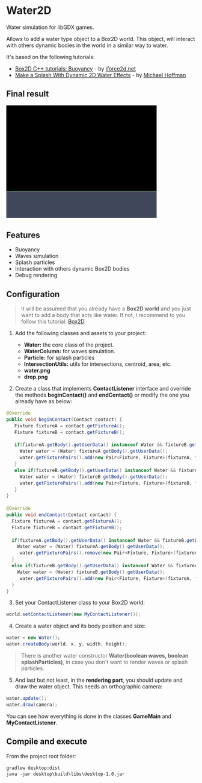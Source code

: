 # Water2D
Water simulation for libGDX games.

Allows to add a water type object to a Box2D world. This object, will interact with others dynamic bodies in the world in a similar way to  water.

It's based on the following tutorials:
- [Box2D C++ tutorials: Buoyancy](http://www.iforce2d.net/b2dtut/buoyancy) - by [iforce2d.net](http://www.iforce2d.net)
- [Make a Splash With Dynamic 2D Water Effects](https://gamedevelopment.tutsplus.com/tutorials/make-a-splash-with-dynamic-2d-water-effects--gamedev-236) - by [Michael Hoffman](https://tutsplus.com/authors/michael-hoffman)

## Final result
<img src="water.gif" alt="Image missing" width="400"/>

## Features
- Buoyancy
- Waves simulation
- Splash particles
- Interaction with others dynamic Box2D bodies
- Debug rendering

## Configuration
> It will be assumed that you already have a **Box2D world** and you just want to add a body that acts like water. If not, I recommend to you follow this tutorial: [Box2D](https://github.com/libgdx/libgdx/wiki/Box2d).
1. Add the following classes and assets to your project:
    - **Water:** the core class of the project.
    - **WaterColumn:** for waves simulation.
    - **Particle:** for splash particles
    - **IntersectionUtils:** utils for intersections, centroid, area, etc.
    - **water.png**
    - **drop.png**
   
2. Create a class that implements **ContactListener** interface and override the methods **beginContact()** and **endContact()** or modify the one you already have as below:
```java
@Override
public void beginContact(Contact contact) {
   Fixture fixtureA = contact.getFixtureA();
   Fixture fixtureB = contact.getFixtureB();

   if(fixtureA.getBody().getUserData() instanceof Water && fixtureB.getBody().getType() == BodyType.DynamicBody){
     Water water = (Water) fixtureA.getBody().getUserData();
     water.getFixturePairs().add(new Pair<Fixture, Fixture>(fixtureA, fixtureB));
   }
   else if(fixtureB.getBody().getUserData() instanceof Water && fixtureA.getBody().getType() == BodyType.DynamicBody){
     Water water = (Water) fixtureB.getBody().getUserData();
     water.getFixturePairs().add(new Pair<Fixture, Fixture>(fixtureB, fixtureA));
   }
}

@Override
public void endContact(Contact contact) {
  Fixture fixtureA = contact.getFixtureA();
  Fixture fixtureB = contact.getFixtureB();

  if(fixtureA.getBody().getUserData() instanceof Water && fixtureB.getBody().getType() == BodyType.DynamicBody){
    Water water = (Water) fixtureA.getBody().getUserData();
     water.getFixturePairs().remove(new Pair<Fixture, Fixture>(fixtureA, fixtureB));
  }
  else if(fixtureB.getBody().getUserData() instanceof Water && fixtureA.getBody().getType() == BodyType.DynamicBody){
    Water water = (Water) fixtureB.getBody().getUserData();
     water.getFixturePairs().add(new Pair<Fixture, Fixture>(fixtureA, fixtureB));
  }
}
```

3. Set your ContactListener class to your Box2D world:
```java
world.setContactListener(new MyContactListener());
```

4. Create a water object and its body position and size:
```java
water = new Water();
water.createBody(world, x, y, width, height);
```
> There is another water constructor **Water(boolean waves, boolean splashParticles)**, in case you don't want to render waves or splash particles.

5. And last but not least, in the **rendering part**, you should update and draw the water object. This needs an orthographic camera:
```java
water.update();
water.draw(camera);
```
You can see how everything is done in the classes **GameMain** and **MyContactListener**.

## Compile and execute
From the project root folder:
```
gradlew desktop:dist
java -jar desktop\build\libs\desktop-1.0.jar
```
